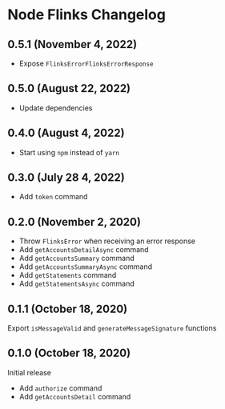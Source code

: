 # Node Flinks Changelog

## 0.5.1 (November 4, 2022)

- Expose `FlinksErrorFlinksErrorResponse`

## 0.5.0 (August 22, 2022)

- Update dependencies

## 0.4.0 (August 4, 2022)

- Start using `npm` instead of `yarn`

## 0.3.0 (July 28 4, 2022)

- Add `token` command

## 0.2.0 (November 2, 2020)

- Throw `FlinksError` when receiving an error response
- Add `getAccountsDetailAsync` command
- Add `getAccountsSummary` command
- Add `getAccountsSummaryAsync` command
- Add `getStatements` command
- Add `getStatementsAsync` command

## 0.1.1 (October 18, 2020)

Export `isMessageValid` and `generateMessageSignature` functions

## 0.1.0 (October 18, 2020)

Initial release

- Add `authorize` command
- Add `getAccountsDetail` command
